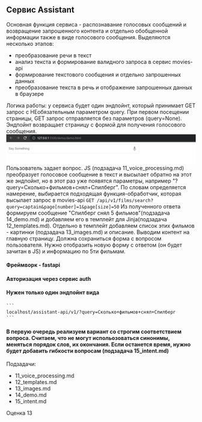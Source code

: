 ## Сервис Assistant

Основная функция сервиса - распознавание голосовых сообщений и возвращение запрошенного контента и отдельно обобщенной информации также в виде голосового сообщения.
Выделяются несколько этапов:
- преобразование речи в текст
- анализ текста и формирование валидного запроса в сервис movies-api
- формирование текстового сообщения и отдельно запрошенных данных
- преобразование текста в речь и отображение запрошенных данных в браузере

Логика работы: у сервиса будет один эндпойнт, который принимает GET запрос с НЕобязательным параметром query. При первом посещении страницы, GET запрос отправляется без параметров (query=None). Эндпойнт возвращает страницу с формой для получения голосового сообщения.
![empty](../docs/screenshots/demo_index.png)
Пользователь задает вопрос. JS (подзадача 11_voice_processing.md) преобразует голосовое сообщение в текст и высылает обратно на этот же эндпойнт, но в этот раз уже появятся параметры, например "?query=Сколько+фильмов+снял+Спилберг". 
По словам определяется намерение, выбирается подходящая функция-обработчик, которая высылает запрос в movies-api
    ```
    GET /api/v1/films/search?query=captain&page[number]=1&page[size]=50
    ```
Из полученного ответа формируем сообщение "Спилберг снял 5 фильмов"(подзадача 14_demo.md) и добавляем его в темплейт для Jinja(подзадача 12_templates.md). Отдельно в темплейт добавляем список этих фильмов - картинки (подзадача 13_images.md) и описание.
Выводим контент на главную страницу. Должна сохраниться форма с вопросом пользователя. Нужно отобразить новую форму с ответом (он будет зачитан в JS) и информацию по 5ти фильмам.


#### Фреймворк - fastapi
#### Авторизация через сервис auth
#### Нужен только один эндпойнт вида
    ```
    localhost/assistant-api/v1/?query=Сколько+фильмов+снял+Спилберг
    ```
#### В первую очередь реализуем вариант со строгим соответствием вопроса. Считаем, что не могут испольозоваться синонимы, меняться порядок слов, их окончания. Если останется время, нужно будет добавить гибкости вопросам (подзадача 15_intent.md)


Подзадачи:
- 11_voice_processing.md
- 12_templates.md
- 13_images.md
- 14_demo.md
- 15_intent.md

Оценка 13
